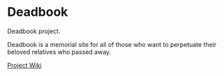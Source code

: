 Deadbook
========

Deadbook project.

Deadbook is a memorial site for all of those who want to perpetuate their beloved relatives who passed away.

[Project Wiki](https://github.com/orenger/Deadbook/wiki)
